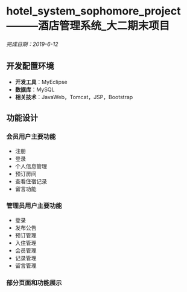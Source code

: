 # hotel_system_sophomore_project———酒店管理系统_大二期末项目
###### 完成日期：2019-6-12
## 开发配置环境
- **开发工具**：MyEclipse
- **数据库**：MySQL
- **相关技术**：JavaWeb，Tomcat，JSP，Bootstrap
## 功能设计
### 会员用户主要功能
- 注册
- 登录
- 个人信息管理
- 预订房间
- 查看住宿记录
- 留言功能
### 管理员用户主要功能
- 登录
- 发布公告
- 预订管理
- 入住管理
- 会员管理
- 记录管理
- 留言管理
### 部分页面和功能展示
